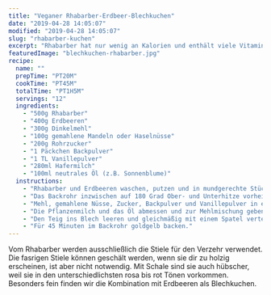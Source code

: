 ```yaml
---
title: "Veganer Rhabarber-Erdbeer-Blechkuchen"
date: "2019-04-28 14:05:07"
modified: "2019-04-28 14:05:07"
slug: "rhabarber-kuchen"
excerpt: "Rhabarber hat nur wenig an Kalorien und enthält viele Vitamine. Zum Beispiel Vitamin C und K. Die für die Rotfärbung mancher Sorten verantwortlichen Anthocyane zählen zu den sekundären Pflanzenstoffen und haben zahlreiche gesundheitsförderliche Eigenschaften. "
featuredImage: "blechkuchen-rhabarber.jpg"
recipe:
  name: ""
  prepTime: "PT20M"
  cookTime: "PT45M"
  totalTime: "PT1H5M"
  servings: "12"
  ingredients:
    - "500g Rhabarber"
    - "400g Erdbeeren"
    - "300g Dinkelmehl"
    - "100g gemahlene Mandeln oder Haselnüsse"
    - "200g Rohrzucker"
    - "1 Päckchen Backpulver"
    - "1 TL Vanillepulver"
    - "280ml Hafermilch"
    - "100ml neutrales Öl (z.B. Sonnenblume)"
  instructions:
    - "Rhabarber und Erdbeeren waschen, putzen und in mundgerechte Stücke schneiden."
    - "Das Backrohr inzwischen auf 180 Grad Ober- und Unterhitze vorheizen."
    - "Mehl, gemahlene Nüsse, Zucker, Backpulver und Vanillepulver in einer großen Schüssel miteinander vermengen."
    - "Die Pflanzenmilch und das Öl abmessen und zur Mehlmischung geben. Mit dem Handmixer oder dem Schneebesen zu einem glatten Teig vermischen und ein tiefes Backblech mit Backpapier auskleiden."
    - "Den Teig ins Blech leeren und gleichmäßig mit einem Spatel verteilen. Danach Rhabarber und Erdbeeren darauf verteilen und noch etwa 1 EL Rohrzucker für eine karamellige Süße darüber streuen."
    - "Für 45 Minuten im Backrohr goldgelb backen."
---
```


Vom Rhabarber werden ausschließlich die Stiele für den Verzehr verwendet. Die fasrigen Stiele können geschält werden, wenn sie dir zu holzig erscheinen, ist aber nicht notwendig. Mit Schale sind sie auch hübscher, weil sie in den unterschiedlichsten rosa bis rot Tönen vorkommen. Besonders fein finden wir die Kombination mit Erdbeeren als Blechkuchen.